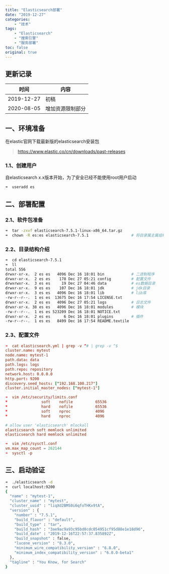 ```yaml
---
title: "Elasticsearch部署"
date: "2019-12-27"
categories:
    - "技术"
tags:
    - "Elasticsearch"
    - "搜索引擎"
    - "服务部署"
toc: false
original: true
---
```


## 更新记录

| 时间       | 内容             |
| ---------- | ---------------- |
| 2019-12-27 | 初稿             |
| 2020-08-05 | 增加资源限制部分 |

## 一、环境准备

在elastic官网下载最新版的elasticsearch安装包
> <https://www.elastic.co/cn/downloads/past-releases>

### 1.1、创建用户

自elasticsearch x.x版本开始，为了安全已经不能使用root用户启动

``` bash
➜  useradd es
```

## 二、部署配置

### 2.1、软件包准备

``` bash
➜  tar -zxvf elasticsearch-7.5.1-linux-x86_64.tar.gz
➜  chown -R es:es elasticsearch-7.5.1                   # 将目录属主属组修改给es用户
```

### 2.2、目录结构介绍

``` bash
➜  cd elasticsearch-7.5.1
➜  ll
total 556
drwxr-xr-x.  2 es es   4096 Dec 16 18:01 bin            # 二进制程序
drwxr-xr-x.  2 es es    178 Dec 27 05:21 config         # 配置文件
drwxrwxr-x.  3 es es     19 Dec 27 04:46 data           # es数据目录
drwxr-xr-x.  9 es es    107 Dec 16 18:01 jdk            # jdk目录
drwxr-xr-x.  3 es es   4096 Dec 16 18:01 lib            # lib库
-rw-r--r--.  1 es es  13675 Dec 16 17:54 LICENSE.txt
drwxr-xr-x.  2 es es   4096 Dec 27 05:21 logs           # 日志文件
drwxr-xr-x. 38 es es   4096 Dec 16 18:01 modules        # 模块
-rw-r--r--.  1 es es 523209 Dec 16 18:01 NOTICE.txt
drwxr-xr-x.  2 es es      6 Dec 16 18:01 plugins        # 插件
-rw-r--r--.  1 es es   8499 Dec 16 17:54 README.textile
```

### 2.3、配置文件

``` conf
➜  cat elasticsearch.yml | grep -v ^# | grep -v ^$
cluster.name: mytest
node.name: mytest-1
path.data: data
path.logs: logs
path.repo: repository
network.host: 0.0.0.0
http.port: 9200
discovery.seed_hosts: ["192.168.100.217"]
cluster.initial_master_nodes: ["mytest-1"]

➜  vim /etc/security/limits.conf
*               soft    nofile          65536
*               hard    nofile          65536
*               soft    nproc           4096
*               hard    nproc           4096

# allow user 'elasticsearch' mlockall
elasticsearch soft memlock unlimited
elasticsearch hard memlock unlimited

➜  vim /etc/sysctl.conf
vm.max_map_count = 262144
➜  sysctl -p
```

## 三、启动验证

``` bash
➜  ./elasticsearch -d
➜  curl localhost:9200
{
  "name" : "mytest-1",
  "cluster_name" : "mytest",
  "cluster_uuid" : "liqXd2BMS0i6qfoTHKx9tA",
  "version" : {
    "number" : "7.5.1",
    "build_flavor" : "default",
    "build_type" : "tar",
    "build_hash" : "3ae9ac9a93c95bd0cdc054951cf95d88e1e18d96",
    "build_date" : "2019-12-16T22:57:37.835892Z",
    "build_snapshot" : false,
    "lucene_version" : "8.3.0",
    "minimum_wire_compatibility_version" : "6.8.0",
    "minimum_index_compatibility_version" : "6.0.0-beta1"
  },
  "tagline" : "You Know, for Search"
}
```
